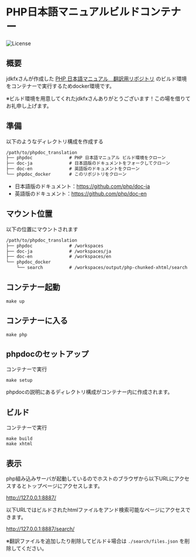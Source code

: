 # PHP日本語マニュアルビルドコンテナー

![License](https://img.shields.io/badge/license-MIT-blue.svg)

## 概要

jdkfxさんが作成した [PHP 日本語マニュアル　翻訳用リポジトリ](https://github.com/jdkfx/phpdoc) のビルド環境をコンテナーで実行するためdocker環境です。

※ビルド環境を用意してくれたjdkfxさんありがとうございます！この場を借りてお礼申し上げます。

## 準備

以下のようなディレクトリ構成を作成する

```txt
/path/to/phpdoc_translation
├── phpdoc              # PHP 日本語マニュアル ビルド環境をクローン
├── doc-ja              # 日本語版のドキュメントをフォークしてクローン
├── doc-en              # 英語版のドキュメントをクローン
└── phpdoc_docker       # このリポジトリをクローン
```

- 日本語版のドキュメント：https://github.com/php/doc-ja
- 英語版のドキュメント：https://github.com/php/doc-en

## マウント位置

以下の位置にマウントされます

```txt
/path/to/phpdoc_translation
├── phpdoc              # /workspaces 
├── doc-ja              # /workspaces/ja 
├── doc-en              # /workspaces/en 
└── phpdoc_docker       
    └── search          # /workspaces/output/php-chunked-xhtml/search
```

## コンテナー起動

```shell
make up
```

## コンテナーに入る

```shell
make php
```

## phpdocのセットアップ

コンテナーで実行

```shell
make setup
```

phpdocの説明にあるディレクトリ構成がコンテナー内に作成されます。


## ビルド

コンテナーで実行

```shell
make build
make xhtml
```

## 表示

php組み込みサーバが起動しているのでホストのブラウザから以下URLにアクセスするとトップページにアクセスします。

http://127.0.0.1:8887/

以下URLではビルドされたhtmlファイルをアンド検索可能なページにアクセスできます。

http://127.0.0.1:8887/search/

※翻訳ファイルを追加したり削除してビルド↓場合は `./search/files.json` を削除してください。
